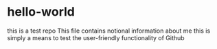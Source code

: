 # hello-world
this is a test repo
This file contains notional information about me
this is simply a means to test the user-friendly functionality of Github
